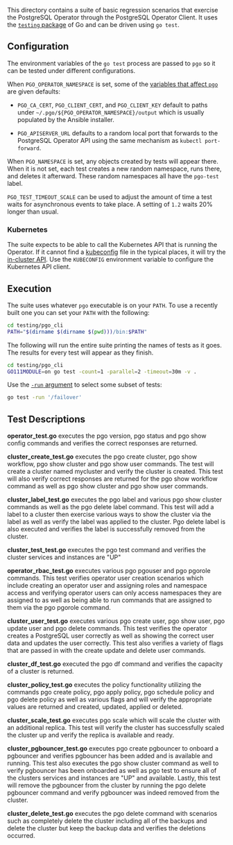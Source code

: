 
This directory contains a suite of basic regression scenarios that exercise the
PostgreSQL Operator through the PostgreSQL Operator Client. It uses the
[`testing` package](https://pkg.go.dev/testing) of Go and can be driven using `go test`.


## Configuration

The environment variables of the `go test` process are passed to `pgo` so it can
be tested under different configurations.

When `PGO_OPERATOR_NAMESPACE` is set, some of the [variables that affect `pgo`][pgo-env]
are given defaults:

- `PGO_CA_CERT`, `PGO_CLIENT_CERT`, and `PGO_CLIENT_KEY` default to paths under
  `~/.pgo/${PGO_OPERATOR_NAMESPACE}/output` which is usually populated by the
  Ansible installer.

- `PGO_APISERVER_URL` defaults to a random local port that forwards to the
  PostgreSQL Operator API using the same mechanism as `kubectl port-forward`.

When `PGO_NAMESPACE` is set, any objects created by tests will appear there.
When it is not set, each test creates a new random namespace, runs there, and
deletes it afterward. These random namespaces all have the `pgo-test` label.

`PGO_TEST_TIMEOUT_SCALE` can be used to adjust the amount of time a test waits
for asynchronous events to take place. A setting of `1.2` waits 20% longer than
usual.

[pgo-env]: ../../docs/content/pgo-client/_index.md#global-environment-variables


### Kubernetes

The suite expects to be able to call the Kubernetes API that is running the
Operator. If it cannot find a [kubeconfig][] file in the typical places, it will
try the [in-cluster API][k8s-in-cluster]. Use the `KUBECONFIG` environment
variable to configure the Kubernetes API client.

[k8s-in-cluster]: https://pkg.go.dev/k8s.io/client-go/rest#InClusterConfig
[kubeconfig]: https://kubernetes.io/docs/concepts/configuration/organize-cluster-access-kubeconfig/


## Execution

The suite uses whatever `pgo` executable is on your `PATH`. To use a recently
built one you can set your `PATH` with the following:

```sh
cd testing/pgo_cli
PATH="$(dirname $(dirname $(pwd)))/bin:$PATH"
```

The following will run the entire suite printing the names of tests as it goes.
The results for every test will appear as they finish.

```sh
cd testing/pgo_cli
GO111MODULE=on go test -count=1 -parallel=2 -timeout=30m -v .
```

Use the [`-run` argument][go-test-run] to select some subset of tests:

```sh
go test -run '/failover'
```

[go-test-run]: https://pkg.go.dev/testing#hdr-Subtests_and_Sub_benchmarks


## Test Descriptions

**operator_test.go** executes the pgo version, pgo status and pgo show config commands and verifies the correct responses are returned.

**cluster_create_test.go** executes the pgo create cluster, pgo show workflow, pgo show cluster and pgo show user commands.  The test will create a cluster named mycluster and verify the cluster is created. This test will also verify correct responses are returned for the pgo show workflow command as well as pgo show cluster and pgo show user commands.

**cluster_label_test.go** executes the pgo label and various pgo show cluster commands as well as the pgo delete label command. This test will add a label to a cluster then exercise various ways to show the cluster via the label as well as verify the label was applied to the cluster. Pgo delete label is also executed and verifies the label is successfully removed from the cluster.

**cluster_test_test.go** executes the pgo test command and verifies the cluster services and instances are "UP"

**operator_rbac_test.go** executes various pgo pgouser and pgo pgorole commands. This test verifies operator user creation scenarios which include creating an operator user and assigning roles and namespace access and verifying operator users can only access namespaces they are assigned to as well as being able to run commands that are assigned to them via the pgo pgorole command.

**cluster_user_test.go** executes various pgo create user, pgo show user, pgo update user and pgo delete commands.  This test verifies the operator creates a PostgreSQL user correctly as well as showing the correct user data and updates the user correctly.  This test also verifies a variety of flags that are passed in with the create update and delete user commands.

**cluster_df_test.go** executed the pgo df command and verifies the capacity of a cluster is returned.

**cluster_policy_test.go** executes the policy functionality utilizing the commands pgo create policy, pgo apply policy, pgo schedule policy and pgo delete policy as well as various flags and will verify the appropriate values are returned and created, updated, applied or deleted.

**cluster_scale_test.go** executes pgo scale which will scale the cluster with an additional replica.  This test will verify the cluster has successfully scaled the cluster up and verify the replica is available and ready.

**cluster_pgbouncer_test.go** executes pgo create pgbouncer to onboard a pgbouncer and verifies pgbouncer has been added and is available and running.  This test also executes the pgo show cluster command as well to verify pgbouncer has been onboarded as well as pgo test to ensure all of the clusters services and instances are "UP" and available.  Lastly, this test will remove the pgbouncer from the cluster by running the pgo delete pgbouncer command and verify pgbouncer was indeed removed from the cluster.

**cluster_delete_test.go** executes the pgo delete command with scenarios such as completely delete the cluster including all of the backups and delete the cluster but keep the backup data and verifies the deletions occurred.

<!-- markdownlint-disable-file MD012 MD041 -->
